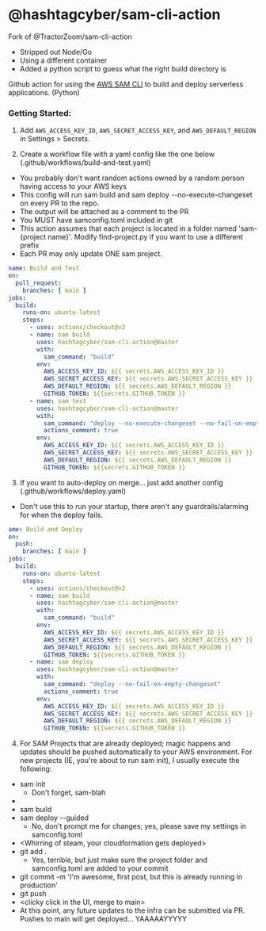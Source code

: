 # @hashtagcyber/sam-cli-action
Fork of @TractorZoom/sam-cli-action
- Stripped out Node/Go
- Using a different container
- Added a python script to guess what the right build directory is

Github action for using the [AWS SAM CLI](https://github.com/awslabs/aws-sam-cli) to build and deploy serverless applications. (Python)
### Getting Started:

1. Add `AWS_ACCESS_KEY_ID`, `AWS_SECRET_ACCESS_KEY`, and `AWS_DEFAULT_REGION` in Settings > Secrets.

2. Create a workflow file with a yaml config like the one below (.github/workflows/build-and-test.yaml)
- You probably don't want random actions owned by a random person having access to your AWS keys
- This config will run sam build and sam deploy --no-execute-changeset on every PR to the repo.
- The output will be attached as a comment to the PR
- You MUST have samconfig.toml included in git
- This action assumes that each project is located in a folder named 'sam-{project name}'. Modify find-project.py if you want to use a different prefix
- Each PR may only update ONE sam project.

```yaml
name: Build and Test
on:
  pull_request:
    branches: [ main ]
jobs:
  build:
    runs-on: ubuntu-latest
    steps:
      - uses: actions/checkout@v2
      - name: sam build
        uses: hashtagcyber/sam-cli-action@master
        with:
          sam_command: "build"
        env:
          AWS_ACCESS_KEY_ID: ${{ secrets.AWS_ACCESS_KEY_ID }}
          AWS_SECRET_ACCESS_KEY: ${{ secrets.AWS_SECRET_ACCESS_KEY }}
          AWS_DEFAULT_REGION: ${{ secrets.AWS_DEFAULT_REGION }} 
          GITHUB_TOKEN: ${{secrets.GITHUB_TOKEN }}
      - name: sam test
        uses: hashtagcyber/sam-cli-action@master
        with:
          sam_command: "deploy --no-execute-changeset --no-fail-on-empty-changeset"
          actions_comment: true
        env:
          AWS_ACCESS_KEY_ID: ${{ secrets.AWS_ACCESS_KEY_ID }}
          AWS_SECRET_ACCESS_KEY: ${{ secrets.AWS_SECRET_ACCESS_KEY }}
          AWS_DEFAULT_REGION: ${{ secrets.AWS_DEFAULT_REGION }}
          GITHUB_TOKEN: ${{secrets.GITHUB_TOKEN }}

```

3. If you want to auto-deploy on merge... just add another config (.github/workflows/deploy.yaml)
- Don't use this to run your startup, there aren't any guardrails/alarming for when the deploy fails.

```yaml
ame: Build and Deploy
on:
  push:
    branches: [ main ]
jobs:
  build:
    runs-on: ubuntu-latest
    steps:
      - uses: actions/checkout@v2
      - name: sam build
        uses: hashtagcyber/sam-cli-action@master
        with:
          sam_command: "build"
        env:
          AWS_ACCESS_KEY_ID: ${{ secrets.AWS_ACCESS_KEY_ID }}
          AWS_SECRET_ACCESS_KEY: ${{ secrets.AWS_SECRET_ACCESS_KEY }}
          AWS_DEFAULT_REGION: ${{ secrets.AWS_DEFAULT_REGION }} 
          GITHUB_TOKEN: ${{secrets.GITHUB_TOKEN }}
      - name: sam deploy
        uses: hashtagcyber/sam-cli-action@master
        with:
          sam_command: "deploy --no-fail-on-empty-changeset"
          actions_comment: true
        env:
          AWS_ACCESS_KEY_ID: ${{ secrets.AWS_ACCESS_KEY_ID }}
          AWS_SECRET_ACCESS_KEY: ${{ secrets.AWS_SECRET_ACCESS_KEY }}
          AWS_DEFAULT_REGION: ${{ secrets.AWS_DEFAULT_REGION }}
          GITHUB_TOKEN: ${{secrets.GITHUB_TOKEN }}
```
4. For SAM Projects that are already deployed; magic happens and updates should be pushed automatically to your AWS environment. For new projects (IE, you're about to run sam init), I usually execute the following:
- sam init
    - Don't forget, sam-blah
- <codey codey code>
- sam build
- sam deploy --guided
    - No, don't prompt me for changes; yes, please save my settings in samconfig.toml
- <Whirring of steam, your cloudformation gets deployed>
- git add .
    - Yes, terrible, but just make sure the project folder and samconfig.toml are added to your commit
- git commit -m 'I'm awesome, first post, but this is already running in production'
- git push
- <clicky click in the UI, merge to main>
- At this point, any future updates to the infra can be submitted via PR. Pushes to main will get deployed... YAAAAAYYYYY
